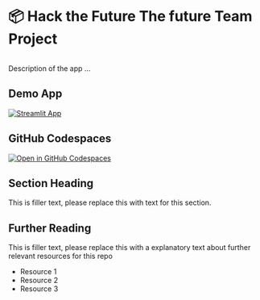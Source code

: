 # 📦 Hack the Future The future Team Project 
```
```

Description of the app ...

## Demo App

[![Streamlit App](https://static.streamlit.io/badges/streamlit_badge_black_white.svg)](https://hackthefuture.streamlit.app/)

## GitHub Codespaces

[![Open in GitHub Codespaces](https://github.com/codespaces/badge.svg)](https://codespaces.new/streamlit/hackthefuture?quickstart=1)

## Section Heading

This is filler text, please replace this with text for this section.

## Further Reading

This is filler text, please replace this with a explanatory text about further relevant resources for this repo
- Resource 1
- Resource 2
- Resource 3
